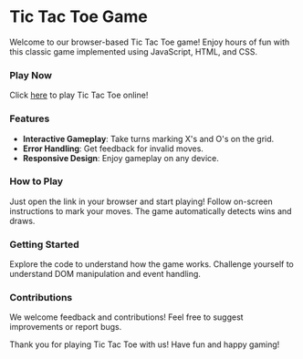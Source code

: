 # Tic Tac Toe Game

Welcome to our browser-based Tic Tac Toe game! Enjoy hours of fun with this classic game implemented using JavaScript, HTML, and CSS.

### Play Now

Click [here](https://parthkishan20.github.io/tic-tac-toe/) to play Tic Tac Toe online!

### Features

- **Interactive Gameplay**: Take turns marking X's and O's on the grid.
- **Error Handling**: Get feedback for invalid moves.
- **Responsive Design**: Enjoy gameplay on any device.

### How to Play

Just open the link in your browser and start playing! Follow on-screen instructions to mark your moves. The game automatically detects wins and draws.

### Getting Started

Explore the code to understand how the game works. Challenge yourself to understand DOM manipulation and event handling.

### Contributions

We welcome feedback and contributions! Feel free to suggest improvements or report bugs.

Thank you for playing Tic Tac Toe with us! Have fun and happy gaming!
